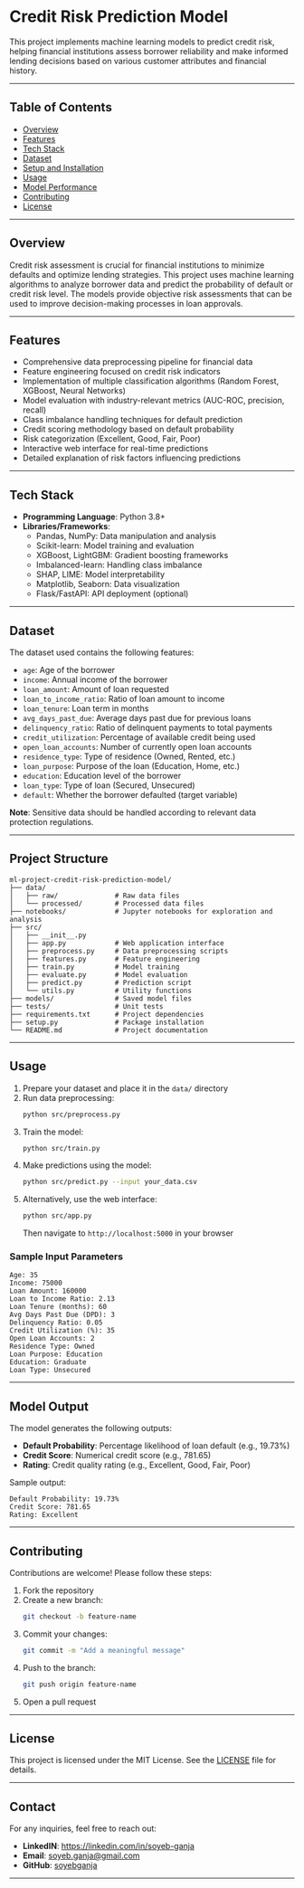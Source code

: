 # Credit Risk Prediction Model

This project implements machine learning models to predict credit risk, helping financial institutions assess borrower reliability and make informed lending decisions based on various customer attributes and financial history.

---

## Table of Contents
- [Overview](#overview)
- [Features](#features)
- [Tech Stack](#tech-stack)
- [Dataset](#dataset)
- [Setup and Installation](#setup-and-installation)
- [Usage](#usage)
- [Model Performance](#model-performance)
- [Contributing](#contributing)
- [License](#license)

---

## Overview

Credit risk assessment is crucial for financial institutions to minimize defaults and optimize lending strategies. This project uses machine learning algorithms to analyze borrower data and predict the probability of default or credit risk level. The models provide objective risk assessments that can be used to improve decision-making processes in loan approvals.

---

## Features

- Comprehensive data preprocessing pipeline for financial data
- Feature engineering focused on credit risk indicators
- Implementation of multiple classification algorithms (Random Forest, XGBoost, Neural Networks)
- Model evaluation with industry-relevant metrics (AUC-ROC, precision, recall)
- Class imbalance handling techniques for default prediction
- Credit scoring methodology based on default probability
- Risk categorization (Excellent, Good, Fair, Poor)
- Interactive web interface for real-time predictions
- Detailed explanation of risk factors influencing predictions

---

## Tech Stack

- **Programming Language**: Python 3.8+
- **Libraries/Frameworks**:
  - Pandas, NumPy: Data manipulation and analysis
  - Scikit-learn: Model training and evaluation
  - XGBoost, LightGBM: Gradient boosting frameworks
  - Imbalanced-learn: Handling class imbalance
  - SHAP, LIME: Model interpretability
  - Matplotlib, Seaborn: Data visualization
  - Flask/FastAPI: API deployment (optional)

---

## Dataset

The dataset used contains the following features:
- `age`: Age of the borrower
- `income`: Annual income of the borrower
- `loan_amount`: Amount of loan requested
- `loan_to_income_ratio`: Ratio of loan amount to income
- `loan_tenure`: Loan term in months
- `avg_days_past_due`: Average days past due for previous loans
- `delinquency_ratio`: Ratio of delinquent payments to total payments
- `credit_utilization`: Percentage of available credit being used
- `open_loan_accounts`: Number of currently open loan accounts
- `residence_type`: Type of residence (Owned, Rented, etc.)
- `loan_purpose`: Purpose of the loan (Education, Home, etc.)
- `education`: Education level of the borrower
- `loan_type`: Type of loan (Secured, Unsecured)
- `default`: Whether the borrower defaulted (target variable)

**Note**: Sensitive data should be handled according to relevant data protection regulations.

---

## Project Structure

```
ml-project-credit-risk-prediction-model/
├── data/
│   ├── raw/              # Raw data files
│   └── processed/        # Processed data files
├── notebooks/            # Jupyter notebooks for exploration and analysis
├── src/
│   ├── __init__.py
│   ├── app.py            # Web application interface
│   ├── preprocess.py     # Data preprocessing scripts
│   ├── features.py       # Feature engineering
│   ├── train.py          # Model training
│   ├── evaluate.py       # Model evaluation
│   ├── predict.py        # Prediction script
│   └── utils.py          # Utility functions
├── models/               # Saved model files
├── tests/                # Unit tests
├── requirements.txt      # Project dependencies
├── setup.py              # Package installation
└── README.md             # Project documentation
```

---

## Usage

1. Prepare your dataset and place it in the `data/` directory
2. Run data preprocessing:
   ```bash
   python src/preprocess.py
   ```
3. Train the model:
   ```bash
   python src/train.py
   ```
4. Make predictions using the model:
   ```bash
   python src/predict.py --input your_data.csv
   ```
5. Alternatively, use the web interface:
   ```bash
   python src/app.py
   ```
   Then navigate to `http://localhost:5000` in your browser

### Sample Input Parameters

```
Age: 35
Income: 75000
Loan Amount: 160000
Loan to Income Ratio: 2.13
Loan Tenure (months): 60
Avg Days Past Due (DPD): 3
Delinquency Ratio: 0.05
Credit Utilization (%): 35
Open Loan Accounts: 2
Residence Type: Owned
Loan Purpose: Education
Education: Graduate
Loan Type: Unsecured
```

---

## Model Output

The model generates the following outputs:
- **Default Probability**: Percentage likelihood of loan default (e.g., 19.73%)
- **Credit Score**: Numerical credit score (e.g., 781.65)
- **Rating**: Credit quality rating (e.g., Excellent, Good, Fair, Poor)

Sample output:
```
Default Probability: 19.73%
Credit Score: 781.65
Rating: Excellent
```

---

## Contributing

Contributions are welcome! Please follow these steps:
1. Fork the repository
2. Create a new branch:
   ```bash
   git checkout -b feature-name
   ```
3. Commit your changes:
   ```bash
   git commit -m "Add a meaningful message"
   ```
4. Push to the branch:
   ```bash
   git push origin feature-name
   ```
5. Open a pull request

---

## License

This project is licensed under the MIT License. See the [LICENSE](LICENSE) file for details.

---
## Contact

For any inquiries, feel free to reach out:
- **LinkedIN**: https://linkedin.com/in/soyeb-ganja
- **Email**: soyeb.ganja@gmail.com
- **GitHub**: [soyebganja](https://github.com/soyebganja/ml-project-credit-risk-prediction-model)

---
